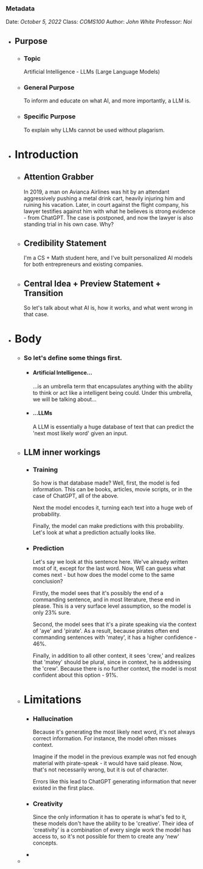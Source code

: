 ### Metadata
Date: *October 5, 2022*
Class: *COMS100*
Author: *John White*
Professor: *Noi*
- ## Purpose
	- ### Topic
	  Artificial Intelligence - LLMs (Large Language Models)
	- ### General Purpose
	  To inform and educate on what AI, and more importantly, a LLM is.
	- ### Specific Purpose
	  To explain why LLMs cannot be used without plagarism.
- # Introduction
	- ## Attention Grabber
	  In 2019, a man on Avianca Airlines was hit by an attendant aggressively pushing a metal drink cart, heavily injuring him and ruining his vacation. Later, in court against the flight company, his lawyer testifies against him with what he believes is strong evidence - from ChatGPT. The case is postponed, and now the lawyer is also standing trial in his own case. Why?
	- ## Credibility Statement
	  I'm a CS + Math student here, and I've built personalized AI models for both entrepreneurs and existing companies.
	- ## Central Idea + Preview Statement + Transition
	  So let's talk about what AI is, how it works, and what went wrong in that case.
- # Body
	- ### So let's define some things first.
		- #### Artificial Intelligence...
		  ...is an umbrella term that encapsulates anything with the ability to think or act like a intelligent being could. Under this umbrella, we will be talking about...
		- #### ...LLMs
		  A LLM is essentially a huge database of text that can predict the 'next most likely word' given an input.
	- ## LLM inner workings
		- ### Training
		  So how is that database made? Well, first, the model is fed information. This can be books, articles, movie scripts, or in the case of ChatGPT, all of the above.
		  
		  Next the model encodes it, turning each text into a huge web of probability.
		  
		  Finally, the model can make predictions with this probability. Let's look at what a prediction actually looks like.
		- ### Prediction
		  Let's say we look at this sentence here. We've already written most of it, except for the last word. Now, WE can guess what comes next - but how does the model come to the same conclusion?
		  
		  Firstly, the model sees that it's possibly the end of a commanding sentence, and in most literature, these end in please. This is a very surface level assumption, so the model is only 23% sure.
		  
		  Second, the model sees that it's a pirate speaking via the context of 'aye' and 'pirate'. As a result, because pirates often end commanding sentences with 'matey', it has a higher confidence - 46%. 
		  
		  Finally, in addition to all other context, it sees 'crew,' and realizes that 'matey' should be plural, since in context, he is addressing the 'crew'. Because there is no further context, the model is most confident about this option - 91%.
	- # Limitations
		- ### Hallucination
		  Because it's generating the most likely next word, it's not always correct information. For instance, the model often misses context. 
		  
		  Imagine if the model in the previous example was not fed enough material with pirate-speak - it would have said please. Now, that's not necessarily wrong, but it is out of character. 
		  
		  Errors like this lead to ChatGPT generating information that never existed in the first place.
		- ### Creativity
		  Since the only information it has to operate is what's fed to it, these models don't have the ability to be 'creative'. Their idea of 'creativity' is a combination of every single work the model has access to, so it's not possible for them to create any 'new' concepts.
		-
	-